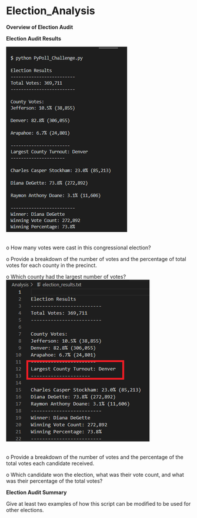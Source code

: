 # Election_Analysis


**Overview of Election Audit**


**Election Audit Results**

 ![D1_Election_Results](analysis/D1_Election_Results.png)<br><br>

   o	How many votes were cast in this congressional election?
        
   o	Provide a breakdown of the number of votes and the percentage of total votes for each county in the precinct.
        
   o	Which county had the largest number of votes?
![Largest_County_Election_Results](analysis/Largest_County_Election_Results.png)<br><br>
        
   o	Provide a breakdown of the number of votes and the percentage of the total votes each candidate received.
       
   o	Which candidate won the election, what was their vote count, and what was their percentage of the total votes?



**Election Audit Summary**

Give at least two examples of how this script can be modified to be used for other elections.
